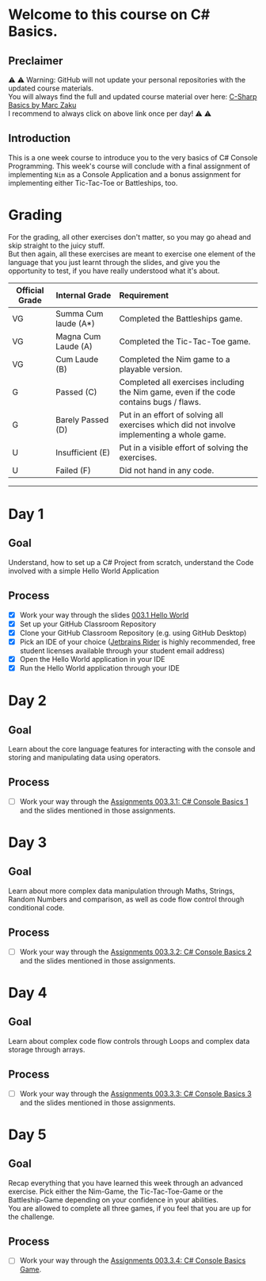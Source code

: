 # Welcome to this course on C# Basics.

## Preclaimer

⚠️ ⚠️ Warning: GitHub will not update your personal repositories with the updated course materials.\
You will always find the full and updated course material over here: [C-Sharp Basics by Marc Zaku](http://github.com/marczaku/csharp-basics/)\
I recommend to always click on above link once per day! ⚠️ ⚠️

## Introduction

This is a one week course to introduce you to the very basics of C# Console Programming. This week's course will conclude with a final assignment of implementing `Nim` as a Console Application and a bonus assignment for implementing either Tic-Tac-Toe or Battleships, too.


# Grading

For the grading, all other exercises don't matter, so you may go ahead and skip straight to the juicy stuff.\
But then again, all these exercises are meant to exercise one element of the language that you just learnt through the slides, and give you the opportunity to test, if you have really understood what it's about.

| Official Grade | Internal Grade  |  Requirement |
|--------------|-------|:-------------|
|VG|Summa Cum laude (A*)| Completed the Battleships game. |
|VG| Magna Cum Laude (A)| Completed the Tic-Tac-Toe game. |
|VG|Cum Laude (B)| Completed the Nim game to a playable version. |
|G|Passed (C)| Completed all exercises including the Nim game, even if the code contains bugs / flaws. |
|G|Barely Passed (D)| Put in an effort of solving all exercises which did not involve implementing a whole game. |
|U|Insufficient (E)| Put in a visible effort of solving the exercises. |
|U|Failed (F)| Did not hand in any code. |
-------------------------------

# Day 1
## Goal
Understand, how to set up a C# Project from scratch, understand the Code involved with a simple Hello World Application
## Process
- [x] Work your way through the slides [003.1 Hello World](slides/003.1-hello-world.md)
- [x] Set up your GitHub Classroom Repository
- [x] Clone your GitHub Classroom Repository (e.g. using GitHub Desktop)
- [x] Pick an IDE of your choice ([Jetbrains Rider](https://www.jetbrains.com/rider/) is highly recommended, free student licenses available through your student email address)
- [x] Open the Hello World application in your IDE
- [x] Run the Hello World application through your IDE

# Day 2
## Goal
Learn about the core language features for interacting with the console and storing and manipulating data using operators.
## Process
- [ ] Work your way through the [Assignments 003.3.1: C# Console Basics 1](assignments/003.3.1-console-basics-1.md) and the slides mentioned in those assignments.

# Day 3
## Goal
Learn about more complex data manipulation through Maths, Strings, Random Numbers and comparison, as well as code flow control through conditional code.
## Process
- [ ] Work your way through the [Assignments 003.3.2: C# Console Basics 2](assignments/003.3.2-console-basics-2.md) and the slides mentioned in those assignments.

# Day 4
## Goal
Learn about complex code flow controls through Loops and complex data storage through arrays.
## Process
- [ ] Work your way through the [Assignments 003.3.3: C# Console Basics 3](assignments/003.3.3-console-basics-3.md) and the slides mentioned in those assignments.

# Day 5
## Goal
Recap everything that you have learned this week through an advanced exercise. Pick either the Nim-Game, the Tic-Tac-Toe-Game or the Battleship-Game depending on your confidence in your abilities.\
You are allowed to complete all three games, if you feel that you are up for the challenge.
## Process
- [ ] Work your way through the [Assignments 003.3.4: C# Console Basics Game](assignments/003.3.4-console-basics-game.md).
